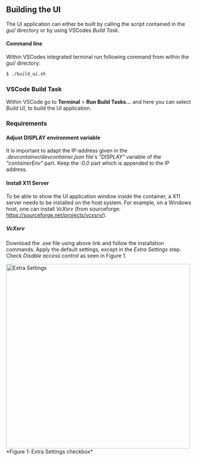 ## Building the UI
The UI application can either be built by calling the script contained in the _gui/_ directory or by using VSCodes _Build Task_.

#### Command line
Within VSCodes integrated terminal run following command from within the _gui/_ directory:
```sh
$ ./build_ui.sh
```

### VSCode Build Task
Within VSCode go to __Terminal__ > __Run Build Tasks...__ and here you can select _Build UI_, to build the UI application.

### Requirements
#### Adjust DISPLAY environment variable
It is important to adapt the IP-address given in the _.devcontainer/devcontainer.json_ file's _"DISPLAY"_ variable of the _"containerEnv"_ part. Keep the _:0.0_ part which is appended to the IP address.

#### Install X11 Server
To be able to show the UI application window inside the container, a X11 server needs to be installed on the host system. For example, on a Windows host, one can install _VcXsrv_ (from sourceforge: https://sourceforge.net/projects/vcxsrv/).

##### VcXsrv
Download the _.exe_ file using above link and follow the installation commands. Apply the default settings, except in the _Extra Settings_ step. Check _Disable access control_ as seen in Figure 1.  

<img width="500" alt="Extra Settings" src="https://user-images.githubusercontent.com/9079869/103296473-75149e00-49f6-11eb-86aa-dd73a2020a63.JPG">
*Figure 1: Extra Settings checkbox*